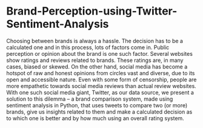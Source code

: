 # Brand-Perception-using-Twitter-Sentiment-Analysis
Choosing between brands is always a hassle. The decision has to be a calculated one and in this process, lots of factors come in. Public perception or opinion about the brand is one such factor. Several websites show ratings and reviews related to brands. These ratings are, in many cases, biased or skewed. On the other hand, social media has become a hotspot of raw and honest opinions from circles vast and diverse, due to its open and accessible nature. Even with some form of censorship, people are more empathetic towards social media reviews than actual review websites. With one such social media giant, Twitter, as our data source, we present a solution to this dilemma – a brand comparison system, made using sentiment analysis in Python, that uses tweets to compare two (or more) brands, give us insights related to them and make a calculated decision as to which one is better and by how much using an overall rating system.
